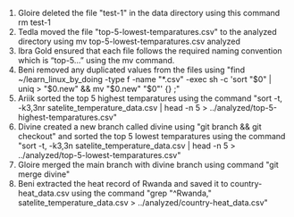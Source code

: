 1. Gloire deleted the file "test-1" in the data directory using this command rm test-1
2. Tedla moved the file "top-5-lowest-temparatures.csv" to the analyzed directory using mv top-5-lowest-temparatures.csv analyzed 
3. Ibra Gold ensured that each file follows the required naming convention which is “top-5...” using the mv command.
4. Beni removed any duplicated values from the files using "find ~/learn_linux_by_doing -type f -name "*.csv" -exec sh -c 'sort "$0" | uniq > "$0.new" && mv "$0.new" "$0"' {} \;"
5. Ariik sorted the top 5 highest temparatures using the command "sort -t, -k3,3nr satelite_temperature_data.csv | head -n 5 > ../analyzed/top-5-highest-temparatures.csv"
6. Divine created a new branch called divine using "git branch && git checkout" and sorted the top 5 lowest temparatures using the command "sort -t, -k3,3n satelite_temperature_data.csv | head -n 5 > ../analyzed/top-5-lowest-temparatures.csv"
7. Gloire merged the main branch with divine branch using command "git merge divine"
8. Beni extracted the heat record of Rwanda and saved it to country-heat_data.csv using the command "grep "^Rwanda," satelite_temperature_data.csv > ../analyzed/country-heat_data.csv"

